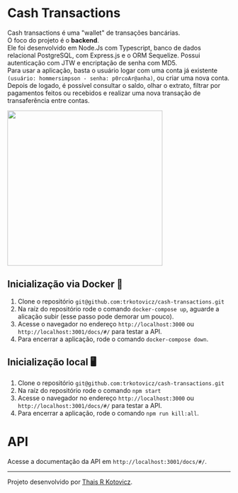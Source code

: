 # Cash Transactions


Cash transactions é uma "wallet" de transações bancárias.</br>
O foco do projeto é o **backend**.</br>
Ele foi desenvolvido em Node.Js com Typescript, banco de dados relacional PostgreSQL, com Express.js e o ORM Sequelize. Possui autenticação com JTW e encriptação de senha com MD5.</br>
Para usar a aplicação, basta o usuário logar com uma conta já existente `(usuário: hommersimpson - senha: p0rcoAr@anha)`, ou criar uma nova conta.
Depois de logado, é possível consultar o saldo, olhar o extrato, filtrar por pagamentos feitos ou recebidos e realizar uma nova transação de transaferência entre contas.</br>

<img src="/public/images/mobile.gif" width="350px"/>

## Inicialização via Docker 🐳

1. Clone o repositório `git@github.com:trkotovicz/cash-transactions.git`
2. Na raíz do repositório rode o comando `docker-compose up`, aguarde a alicação subir (esse passo pode demorar um pouco).
3. Acesse o navegador no endereço `http://localhost:3000` ou `http://localhost:3001/docs/#/` para testar a API.
4. Para encerrar a aplicação, rode o comando `docker-compose down`.

## Inicialização local 🖥

1. Clone o repositório `git@github.com:trkotovicz/cash-transactions.git`
2. Na raíz do repositório rode o comando `npm start`
3. Acesse o navegador no endereço `http://localhost:3000` ou `http://localhost:3001/docs/#/` para testar a API.
4. Para encerrar a aplicação, rode o comando `npm run kill:all`.


# API

Acesse a documentação da API em `http://localhost:3001/docs/#/`. </br>

---

Projeto desenvolvido por [Thais R Kotovicz](https://www.linkedin.com/in/thaiskotovicz/).
</br>
